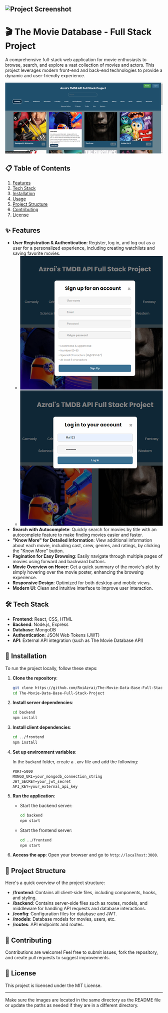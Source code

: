 
![Project Screenshot](images/PFS%20(1).png)
---

# 🎬 The Movie Database - Full Stack Project

A comprehensive full-stack web application for movie enthusiasts to browse, search, and explore a vast collection of movies and actors. This project leverages modern front-end and back-end technologies to provide a dynamic and user-friendly experience.

![Project Screenshot](PFS%20(1).png)

## 📋 Table of Contents
1. [Features](#features)
2. [Tech Stack](#tech-stack)
3. [Installation](#installation)
4. [Usage](#usage)
5. [Project Structure](#project-structure)
6. [Contributing](#contributing)
7. [License](#license)

## ✨ Features
- **User Registration & Authentication**: Register, log in, and log out as a user for a personalized experience, including creating watchlists and saving favorite movies.
    - ![Sign-Up Screenshot](PFS%20(2).png)
    - ![Login Screenshot](PFS%20(3).png)
- **Search with Autocomplete**: Quickly search for movies by title with an autocomplete feature to make finding movies easier and faster.
- **"Know More" for Detailed Information**: View additional information about each movie, including cast, crew, genres, and ratings, by clicking the "Know More" button.
- **Pagination for Easy Browsing**: Easily navigate through multiple pages of movies using forward and backward buttons.
- **Movie Overview on Hover**: Get a quick summary of the movie's plot by simply hovering over the movie poster, enhancing the browsing experience.
- **Responsive Design**: Optimized for both desktop and mobile views.
- **Modern UI**: Clean and intuitive interface to improve user interaction.

## 🛠 Tech Stack
- **Frontend**: React, CSS, HTML
- **Backend**: Node.js, Express
- **Database**: MongoDB
- **Authentication**: JSON Web Tokens (JWT)
- **API**: External API integration (such as The Movie Database API)

## 🚀 Installation

To run the project locally, follow these steps:

1. **Clone the repository**:
   ```bash
   git clone https://github.com/RoiAzrai/The-Movie-Data-Base-Full-Stack-Project.git
   cd The-Movie-Data-Base-Full-Stack-Project
   ```

2. **Install server dependencies**:
   ```bash
   cd backend
   npm install
   ```

3. **Install client dependencies**:
   ```bash
   cd ../frontend
   npm install
   ```

4. **Set up environment variables**:

   In the `backend` folder, create a `.env` file and add the following:
   ```env
   PORT=5000
   MONGO_URI=your_mongodb_connection_string
   JWT_SECRET=your_jwt_secret
   API_KEY=your_external_api_key
   ```

5. **Run the application**:

   - Start the backend server:
     ```bash
     cd backend
     npm start
     ```

   - Start the frontend server:
     ```bash
     cd ../frontend
     npm start
     ```

6. **Access the app**: Open your browser and go to `http://localhost:3000`.

## 📂 Project Structure
Here's a quick overview of the project structure:
- **/frontend**: Contains all client-side files, including components, hooks, and styling.
- **/backend**: Contains server-side files such as routes, models, and middleware for handling API requests and database interactions.
- **/config**: Configuration files for database and JWT.
- **/models**: Database models for movies, users, etc.
- **/routes**: API endpoints and routes.

## 🤝 Contributing
Contributions are welcome! Feel free to submit issues, fork the repository, and create pull requests to suggest improvements.

## 📜 License
This project is licensed under the MIT License.

---

Make sure the images are located in the same directory as the README file or update the paths as needed if they are in a different directory.

